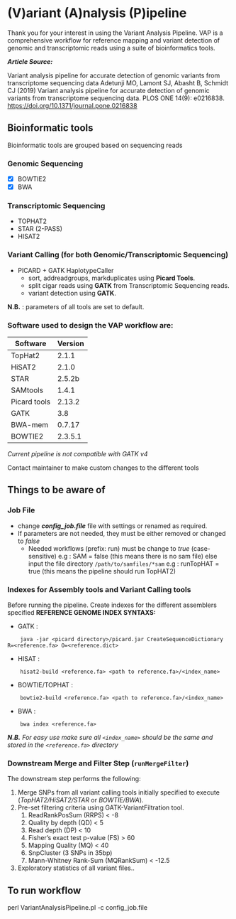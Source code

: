 # **(V)ariant (A)nalysis (P)ipeline**

Thank you for your interest in using the Variant Analysis Pipeline.
VAP is a comprehensive workflow for reference mapping and variant detection of genomic and transcriptomic reads using a suite of bioinformatics tools.

_**Article Source:**_ 

Variant analysis pipeline for accurate detection of genomic variants from transcriptome sequencing data
Adetunji MO, Lamont SJ, Abasht B, Schmidt CJ (2019) Variant analysis pipeline for accurate detection of genomic variants from transcriptome sequencing data. PLOS ONE 14(9): e0216838. https://doi.org/10.1371/journal.pone.0216838


## Bioinformatic tools 
Bioinformatic tools are grouped based on sequencing reads

### Genomic Sequencing 
-[x] BOWTIE2
-[x] BWA

### Transcriptomic Sequencing
* TOPHAT2
* STAR (2-PASS)
* HISAT2

### Variant Calling (for both Genomic/Transcriptomic Sequencing)
* PICARD + GATK HaplotypeCaller
  * sort, addreadgroups, markduplicates using **Picard Tools**.
  * split cigar reads using **GATK** from Transcriptomic Sequencing reads.
  * variant detection using **GATK**.

**N.B.** : parameters of all tools are set to default.

### Software used to design the VAP workflow are:

Software | Version
-------- | -------------
TopHat2 | 2.1.1
HiSAT2 | 2.1.0
STAR | 2.5.2b
SAMtools | 1.4.1
Picard tools | 2.13.2
GATK | 3.8
BWA-mem | 0.7.17
BOWTIE2 | 2.3.5.1

*Current pipeline is not compatible with GATK v4*

Contact maintainer to make custom changes to the different tools


## Things to be aware of 

### Job File
* change **_config_job.file_** file with settings or renamed as required.
* If parameters are not needed, they must be either removed or changed to *false*
  * Needed workflows (prefix: run) must be change to *true* (case-sensitive) 
	e.g : SAM = false (this means there is no sam file) else input the file directory ```/path/to/samfiles/*sam```
	e.g : runTopHAT = true (this means the pipeline should run TopHAT2)

### Indexes for Assembly tools and Variant Calling tools
Before running the pipeline. Create indexes for the different assemblers specified
**REFERENCE GENOME INDEX SYNTAXS:**
- GATK : 
```
	java -jar <picard directory>/picard.jar CreateSequenceDictionary R=<reference.fa> O=<reference.dict>
```
- HISAT :
```
	hisat2-build <reference.fa> <path to reference.fa>/<index_name>
```
- BOWTIE/TOPHAT :
```	
	bowtie2-build <reference.fa> <path to reference.fa>/<index_name>
```
- BWA :
```
	bwa index <reference.fa> 
```
_**N.B.** For easy use make sure all ```<index_name>``` should be the same and stored in the ```<reference.fa>``` directory_


### Downstream Merge and Filter Step (```runMergeFilter```)
The downstream step performs the following:
1. Merge SNPs from all variant calling tools initially specified to execute (_TopHAT2/HiSAT2/STAR_ or _BOWTIE/BWA_). 
1. Pre-set filtering criteria using GATK-VariantFiltration tool.
   1.   ReadRankPosSum (RRPS) < -8
   1.   Quality by depth (QD) < 5
   1.   Read depth (DP) < 10
   1.   Fisher’s exact test p-value (FS) > 60
   1.   Mapping Quality (MQ) < 40
   1.   SnpCluster (3 SNPs in 35bp)
   1.   Mann-Whitney Rank-Sum (MQRankSum) < -12.5
1. Exploratory statistics of all variant files..


## To run workflow
perl VariantAnalysisPipeline.pl -c config_job.file
